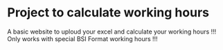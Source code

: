 # Project to calculate working hours
A basic website to uploud your excel and calculate your working hours
!!! Only works with special BSI Format working hours !!!
